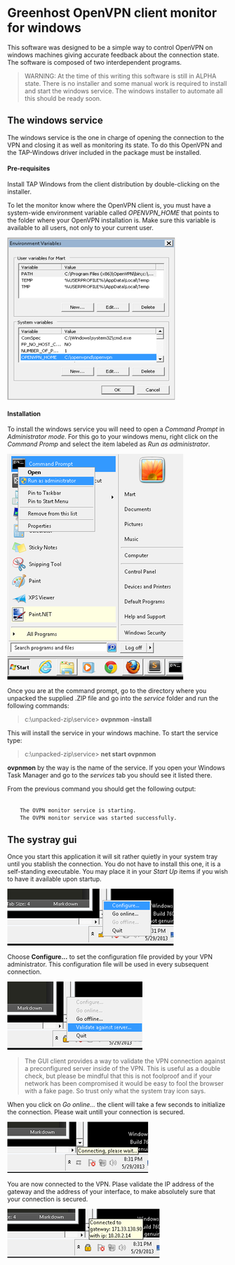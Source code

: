 # Greenhost OpenVPN client monitor for windows

This software was designed to be a simple way to control OpenVPN on windows machines
giving accurate feedback about the connection state. The software is composed of two
interdependent programs.

> WARNING: At the time of this writing this software is still in ALPHA state.
> There is no installer and some manual work is required to install and start the 
> windows service. The windows installer to automate all this should be ready soon.

## The windows service

The windows service is the one in charge of opening the connection to the VPN and closing it as well as monitoring its state. To do this OpenVPN and the TAP-Windows driver included in the package must be installed.

#### Pre-requisites
Install TAP Windows from the client distribution by double-clicking on the installer.

To let the monitor know where the OpenVPN client is, you must have a system-wide environment variable called *OPENVPN_HOME* that points to the folder where your OpenVPN installation is. Make sure this variable is available to all users, not only to your current user.

![illustration1](res/envvar.png "Set environment variable")

#### Installation
To install the windows service you will need to open a *Command Prompt* in *Administrator mode*. For this go to your windows menu, right click on the *Command Promp* and select the item labeled as *Run as administrator*.

![illustration1](res/run_as_admin.png "Run as admin")

Once you are at the command prompt, go to the directory where you unpacked the supplied .ZIP file and go into the *service* folder and run the following commands:

> c:\unpacked-zip\service> **ovpnmon -install**

This will install the service in your windows machine. To start the service type:

> c:\unpacked-zip\service> **net start ovpnmon**

**ovpnmon** by the way is the name of the service. If you open your Windows Task Manager and go to the *services* tab you should see it listed there.

From the previous command you should get the following output:

<code>
	The OVPN monitor service is starting.
	The OVPN monitor service was started successfully.
</code>

## The systray gui

Once you start this application it will sit rather quietly in your system tray until you stablish the connection. You do not have to install this one, it is a self-standing executable. You may place it in your *Start Up* items if you wish to have it available upon startup.

![illustration2](res/configure.png "Configure the VPN client")

Choose **Configure...** to set the configuration file provided by your VPN administrator. This configuration file will be used in every subsequent connection.

![illustration3](res/validate.png "Validate your connection against a server within the VPN network")

> The GUI client provides a way to validate the VPN connection against a preconfigured server 
> inside of the VPN. This is useful as a double check, but please be mindful that this is not 
> foolproof and if your network has been compromised it would be easy to fool the browser with a 
> fake page. So trust only what the system tray icon says.

When you click on *Go online...* the client will take a few seconds to initialize the connection. Please wait untill your connection is secured.

![illustration4](res/connecting.png "Opening the connection to the VPN takes a few seconds")

You are now connected to the VPN. Plase validate the IP address of the gateway and the address of your interface, to make absolutely sure that your connection is secured.

![illustration5](res/connected.png "You are now connected to the VPN")
